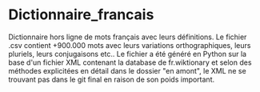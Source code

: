 # Dictionnaire_francais
Dictionnaire hors ligne de mots français avec leurs définitions. Le fichier .csv contient +900.000 mots avec leurs variations orthographiques, leurs pluriels, leurs conjugaisons etc.. Le fichier a été généré en Python sur la base d'un fichier XML contenant la database de fr.wiktionary et selon des méthodes explicitées en détail dans le dossier "en amont", le XML ne se trouvant pas dans le git final en raison de son poids important. 
